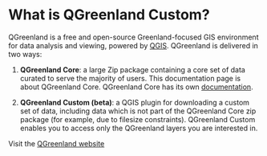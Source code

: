 # What is QGreenland Custom?

QGreenland is a free and open-source Greenland-focused GIS environment for data
analysis and viewing, powered by [QGIS](https://qgis.org). QGreenland is
delivered in two ways:

1. **QGreenland Core**: a large Zip package containing a core set of data
   curated to serve the majority of users. This documentation page is about
   QGreenland Core. QGreenland Core has its own
   [documentation](https://qgreenland.readthedocs.io).

2. **QGreenland Custom (beta)**: a QGIS plugin for downloading a custom set of
   data, including data which is not part of the QGreenland Core zip package
   (for example, due to filesize constraints). QGreenland Custom enables you to 
   access only the QGreenland layers you are interested in. 

Visit the [QGreenland website](https://qgreenland.org)
